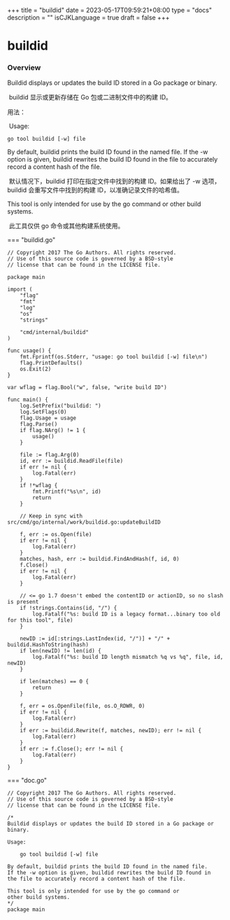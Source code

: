 +++
title = "buildid"
date = 2023-05-17T09:59:21+08:00
type = "docs"
description = ""
isCJKLanguage = true
draft = false
+++
# buildid



### Overview

Buildid displays or updates the build ID stored in a Go package or binary.

​	buildid 显示或更新存储在 Go 包或二进制文件中的构建 ID。

用法：

​	Usage:

```
go tool buildid [-w] file
```

By default, buildid prints the build ID found in the named file. If the -w option is given, buildid rewrites the build ID found in the file to accurately record a content hash of the file.

​	默认情况下，buildid 打印在指定文件中找到的构建 ID。如果给出了 -w 选项，buildid 会重写文件中找到的构建 ID，以准确记录文件的哈希值。

This tool is only intended for use by the go command or other build systems.

​	此工具仅供 go 命令或其他构建系统使用。

=== "buildid.go"

```
// Copyright 2017 The Go Authors. All rights reserved.
// Use of this source code is governed by a BSD-style
// license that can be found in the LICENSE file.

package main

import (
	"flag"
	"fmt"
	"log"
	"os"
	"strings"

	"cmd/internal/buildid"
)

func usage() {
	fmt.Fprintf(os.Stderr, "usage: go tool buildid [-w] file\n")
	flag.PrintDefaults()
	os.Exit(2)
}

var wflag = flag.Bool("w", false, "write build ID")

func main() {
	log.SetPrefix("buildid: ")
	log.SetFlags(0)
	flag.Usage = usage
	flag.Parse()
	if flag.NArg() != 1 {
		usage()
	}

	file := flag.Arg(0)
	id, err := buildid.ReadFile(file)
	if err != nil {
		log.Fatal(err)
	}
	if !*wflag {
		fmt.Printf("%s\n", id)
		return
	}

	// Keep in sync with src/cmd/go/internal/work/buildid.go:updateBuildID

	f, err := os.Open(file)
	if err != nil {
		log.Fatal(err)
	}
	matches, hash, err := buildid.FindAndHash(f, id, 0)
	f.Close()
	if err != nil {
		log.Fatal(err)
	}

	// <= go 1.7 doesn't embed the contentID or actionID, so no slash is present
	if !strings.Contains(id, "/") {
		log.Fatalf("%s: build ID is a legacy format...binary too old for this tool", file)
	}

	newID := id[:strings.LastIndex(id, "/")] + "/" + buildid.HashToString(hash)
	if len(newID) != len(id) {
		log.Fatalf("%s: build ID length mismatch %q vs %q", file, id, newID)
	}

	if len(matches) == 0 {
		return
	}

	f, err = os.OpenFile(file, os.O_RDWR, 0)
	if err != nil {
		log.Fatal(err)
	}
	if err := buildid.Rewrite(f, matches, newID); err != nil {
		log.Fatal(err)
	}
	if err := f.Close(); err != nil {
		log.Fatal(err)
	}
}
```

=== "doc.go"

```
// Copyright 2017 The Go Authors. All rights reserved.
// Use of this source code is governed by a BSD-style
// license that can be found in the LICENSE file.

/*
Buildid displays or updates the build ID stored in a Go package or binary.

Usage:

	go tool buildid [-w] file

By default, buildid prints the build ID found in the named file.
If the -w option is given, buildid rewrites the build ID found in
the file to accurately record a content hash of the file.

This tool is only intended for use by the go command or
other build systems.
*/
package main
```

